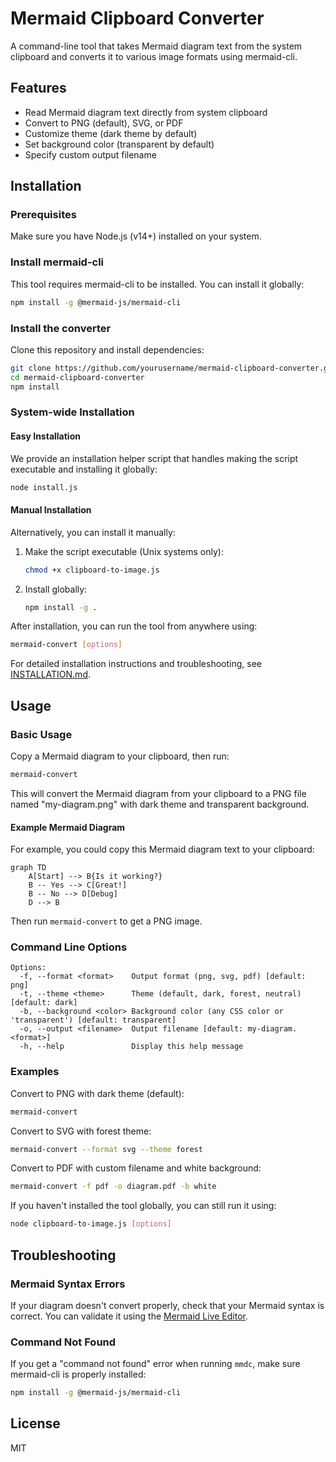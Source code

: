 # Mermaid Clipboard Converter

A command-line tool that takes Mermaid diagram text from the system clipboard and converts it to various image formats using mermaid-cli.

## Features

- Read Mermaid diagram text directly from system clipboard
- Convert to PNG (default), SVG, or PDF
- Customize theme (dark theme by default)
- Set background color (transparent by default)
- Specify custom output filename

## Installation

### Prerequisites

Make sure you have Node.js (v14+) installed on your system.

### Install mermaid-cli

This tool requires mermaid-cli to be installed. You can install it globally:

```bash
npm install -g @mermaid-js/mermaid-cli
```

### Install the converter

Clone this repository and install dependencies:

```bash
git clone https://github.com/yourusername/mermaid-clipboard-converter.git
cd mermaid-clipboard-converter
npm install
```

### System-wide Installation

#### Easy Installation

We provide an installation helper script that handles making the script executable and installing it globally:

```bash
node install.js
```

#### Manual Installation

Alternatively, you can install it manually:

1. Make the script executable (Unix systems only):
   ```bash
   chmod +x clipboard-to-image.js
   ```

2. Install globally:
   ```bash
   npm install -g .
   ```

After installation, you can run the tool from anywhere using:

```bash
mermaid-convert [options]
```

For detailed installation instructions and troubleshooting, see [INSTALLATION.md](INSTALLATION.md).

## Usage

### Basic Usage

Copy a Mermaid diagram to your clipboard, then run:

```bash
mermaid-convert
```

This will convert the Mermaid diagram from your clipboard to a PNG file named "my-diagram.png" with dark theme and transparent background.

#### Example Mermaid Diagram

For example, you could copy this Mermaid diagram text to your clipboard:

```
graph TD
    A[Start] --> B{Is it working?}
    B -- Yes --> C[Great!]
    B -- No --> D[Debug]
    D --> B
```

Then run `mermaid-convert` to get a PNG image.

### Command Line Options

```
Options:
  -f, --format <format>    Output format (png, svg, pdf) [default: png]
  -t, --theme <theme>      Theme (default, dark, forest, neutral) [default: dark]
  -b, --background <color> Background color (any CSS color or 'transparent') [default: transparent]
  -o, --output <filename>  Output filename [default: my-diagram.<format>]
  -h, --help               Display this help message
```

### Examples

Convert to PNG with dark theme (default):
```bash
mermaid-convert
```

Convert to SVG with forest theme:
```bash
mermaid-convert --format svg --theme forest
```

Convert to PDF with custom filename and white background:
```bash
mermaid-convert -f pdf -o diagram.pdf -b white
```

If you haven't installed the tool globally, you can still run it using:
```bash
node clipboard-to-image.js [options]
```

## Troubleshooting

### Mermaid Syntax Errors

If your diagram doesn't convert properly, check that your Mermaid syntax is correct. You can validate it using the [Mermaid Live Editor](https://mermaid.live/).

### Command Not Found

If you get a "command not found" error when running `mmdc`, make sure mermaid-cli is properly installed:

```bash
npm install -g @mermaid-js/mermaid-cli
```

## License

MIT
